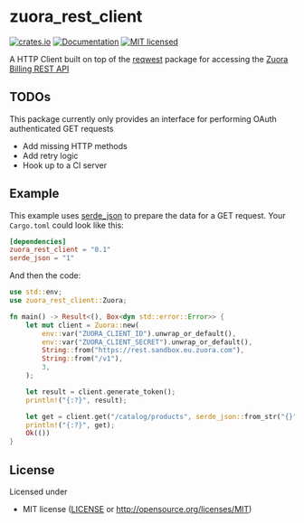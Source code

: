# zuora_rest_client

[![crates.io](https://img.shields.io/crates/v/zuora_rest_client.svg)](https://crates.io/crates/zuora_rest_client)
[![Documentation](https://docs.rs/zuora_rest_client/badge.svg)](https://docs.rs/zuora_rest_client)
[![MIT licensed](https://img.shields.io/crates/l/zuora_rest_client.svg)](./LICENSE)

A HTTP Client built on top of the [reqwest](https://crates.io/crates/reqwest) package for accessing the [Zuora Billing REST API](https://www.zuora.com/developer/api-reference/)

## TODOs

This package currently only provides an interface for performing OAuth authenticated GET requests

- Add missing HTTP methods
- Add retry logic
- Hook up to a CI server

## Example

This example uses [serde_json](https://crates.io/crates/serde_json) to prepare the data for a GET request. Your `Cargo.toml` could look like this:

```toml
[dependencies]
zuora_rest_client = "0.1"
serde_json = "1"
```

And then the code:

```rust
use std::env;
use zuora_rest_client::Zuora;

fn main() -> Result<(), Box<dyn std::error::Error>> {
    let mut client = Zuora::new(
        env::var("ZUORA_CLIENT_ID").unwrap_or_default(),
        env::var("ZUORA_CLIENT_SECRET").unwrap_or_default(),
        String::from("https://rest.sandbox.eu.zuora.com"),
        String::from("/v1"),
        3,
    );

    let result = client.generate_token();
    println!("{:?}", result);

    let get = client.get("/catalog/products", serde_json::from_str("{}").unwrap());
    println!("{:?}", get);
    Ok(())
}
```

## License

Licensed under

- MIT license ([LICENSE](LICENSE) or http://opensource.org/licenses/MIT)
